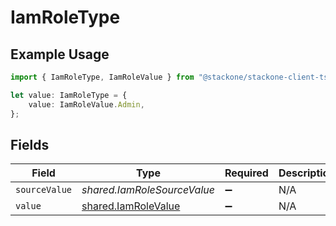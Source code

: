 # IamRoleType

## Example Usage

```typescript
import { IamRoleType, IamRoleValue } from "@stackone/stackone-client-ts/sdk/models/shared";

let value: IamRoleType = {
    value: IamRoleValue.Admin,
};
```

## Fields

| Field                                                             | Type                                                              | Required                                                          | Description                                                       | Example                                                           |
| ----------------------------------------------------------------- | ----------------------------------------------------------------- | ----------------------------------------------------------------- | ----------------------------------------------------------------- | ----------------------------------------------------------------- |
| `sourceValue`                                                     | *shared.IamRoleSourceValue*                                       | :heavy_minus_sign:                                                | N/A                                                               |                                                                   |
| `value`                                                           | [shared.IamRoleValue](../../../sdk/models/shared/iamrolevalue.md) | :heavy_minus_sign:                                                | N/A                                                               | admin                                                             |